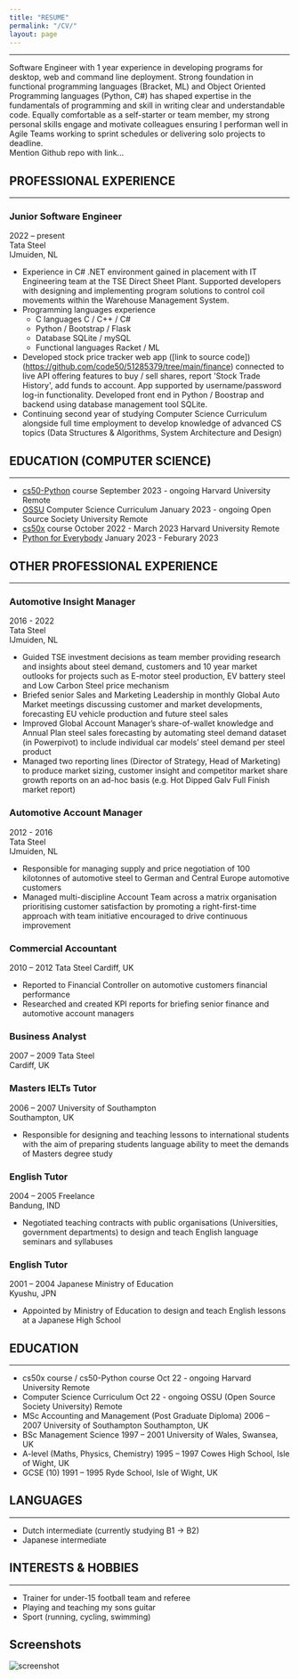 ```yaml
---
title: "RESUME"
permalink: "/CV/"
layout: page
---
```


---  
Software Engineer with 1 year experience in developing programs for desktop, web and command line deployment.  Strong foundation in functional programming languages (Bracket, ML) and Object Oriented Programming languages (Python, C#) has shaped expertise in the fundamentals of programming and skill in writing clear and understandable code.  Equally comfortable as a self-starter or team member, my strong personal skills engage and motivate colleagues ensuring I performan well in Agile Teams working to sprint schedules or delivering solo projects to deadline.  
Mention Github repo with link...
  
  
## PROFESSIONAL EXPERIENCE
***
### Junior Software Engineer
2022 – present  
Tata Steel  
IJmuiden, NL
  
- Experience in C# .NET environment gained in placement with IT Engineering team at the TSE Direct Sheet Plant.  Supported developers with designing and implementing program solutions to control coil movements within the Warehouse Management System.
- Programming languages experience
    - C languages C / C++ / C#
    - Python / Bootstrap / Flask
    - Database SQLite / mySQL
    - Functional languages Racket / ML
- Developed stock price tracker web app ([link to source code])(https://github.com/code50/51285379/tree/main/finance) connected to live API offering features to buy / sell shares, report 'Stock Trade History', add funds to account. App supported by username/password log-in functionality.  Developed front end in Python / Boostrap and backend using database management tool SQLite. 
- Continuing second year of studying Computer Science Curriculum alongside full time employment to develop knowledge of advanced CS topics (Data Structures & Algorithms, System Architecture and Design)
  
  
## EDUCATION (COMPUTER SCIENCE)
---
+ [cs50-Python](https://cs50.harvard.edu/python/2022/) course							                          	September 2023 - ongoing
  Harvard University										Remote
+ [OSSU](https://github.com/ossu/computer-science) Computer Science Curriculum						            January 2023 - ongoing
  Open Source Society University							Remote
+ [cs50x](https://cs50.harvard.edu/x/2023/) course                                                    October 2022 - March 2023
  Harvard University										Remote
+ [Python for Everybody](https://www.py4e.com/)                                                       January 2023 - Feburary 2023
                                                                                        


## OTHER PROFESSIONAL EXPERIENCE
***

### Automotive Insight Manager							
2016 - 2022  
Tata Steel  
IJmuiden, NL  
+ Guided TSE investment decisions as team member providing research and insights about steel demand, customers and 10 year market outlooks  for projects such as E-motor steel production, EV battery steel and Low Carbon Steel price mechanism
+ Briefed senior Sales and Marketing Leadership in monthly Global Auto Market meetings discussing customer and market developments, forecasting EU vehicle production and future steel sales
+ Improved Global Account Manager’s share-of-wallet knowledge and Annual Plan steel sales forecasting by automating steel demand dataset (in Powerpivot) to include individual car models’ steel demand per steel product
+ Managed two reporting lines (Director of Strategy, Head of Marketing) to produce market sizing, customer insight and competitor market share growth reports on an ad-hoc basis (e.g. Hot Dipped Galv Full Finish market report)


### Automotive Account Manager              						
2012 - 2016  
Tata Steel  
IJmuiden, NL
+ Responsible for managing supply and price negotiation of 100 kilotonnes of automotive steel to German and Central Europe automotive customers 
+ Managed multi-discipline Account Team across a matrix organisation prioritising customer satisfaction by promoting a right-first-time approach with team initiative encouraged to drive continuous improvement


### Commercial Accountant								
2010 – 2012
Tata Steel
Cardiff, UK

+ Reported to Financial Controller on automotive customers financial performance  
+ Researched and created KPI reports for briefing senior finance and automotive account managers


### Business Analyst									
2007 – 2009
Tata Steel										
Cardiff, UK


### Masters IELTs Tutor								
2006 – 2007
University of Southampton							
Southampton, UK

+ Responsible for designing and teaching lessons to international students with the aim of preparing  students language ability to meet the demands of Masters degree study


### English Tutor									
2004 – 2005
Freelance			 							
Bandung, IND

+ Negotiated teaching contracts with public organisations (Universities, government departments) to design and teach English language seminars and syllabuses


### English Tutor									
2001 – 2004
Japanese Ministry of Education							
Kyushu, JPN

+ Appointed by Ministry of Education to design and teach English lessons at a Japanese High School


## EDUCATION
---
+ cs50x course / cs50-Python course								Oct 22 - ongoing
Harvard University										Remote
+ Computer Science Curriculum						            Oct 22 - ongoing
OSSU (Open Source Society University)							Remote
+ MSc Accounting and Management (Post Graduate Diploma)				2006 – 2007
University of Southampton							Southampton, UK
+ BSc Management Science								1997 – 2001
University of Wales, Swansea, UK
+ A-level (Maths, Physics, Chemistry)							1995 – 1997
Cowes High School, Isle of Wight, UK
+ GCSE (10)										1991 –  1995
Ryde School, Isle of Wight, UK


## LANGUAGES
---
+ Dutch intermediate (currently studying B1 -> B2) 						
+ Japanese intermediate			


## INTERESTS & HOBBIES
---
+ Trainer for under-15 football team and referee
+ Playing and teaching my sons guitar 
+ Sport (running, cycling, swimming) 


## Screenshots

![screenshot](https://user-images.githubusercontent.com/4943215/109431850-cd711780-7a08-11eb-8601-2763f2ee6bb4.png)


